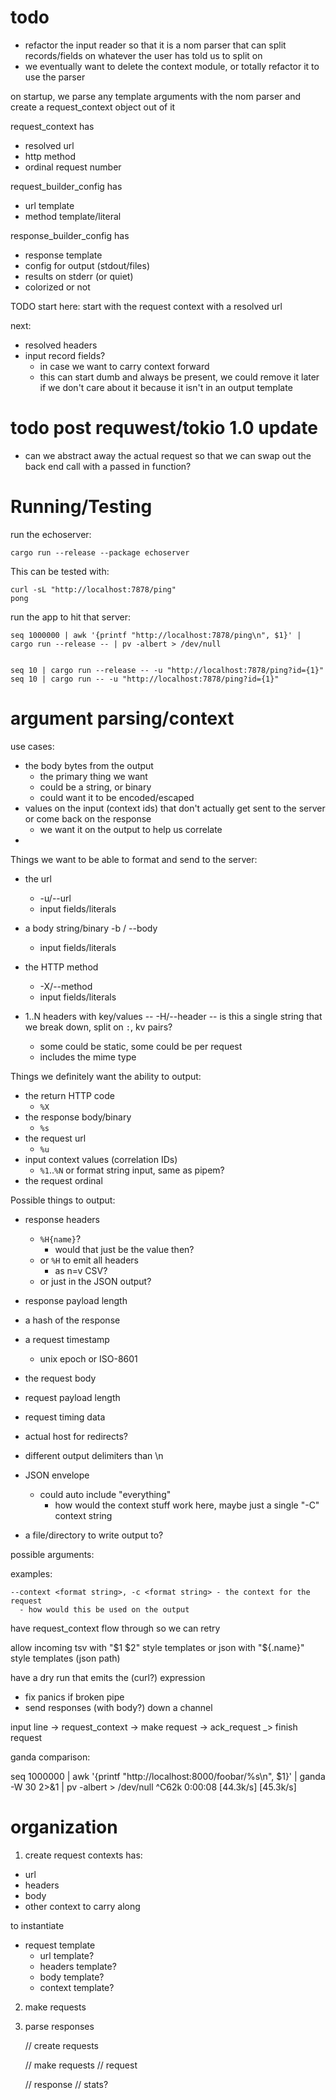 # todo

- refactor the input reader so that it is a nom parser that can split records/fields on whatever the user has told us to split on
- we eventually want to delete the context module, or totally refactor it to use the parser

on startup, we parse any template arguments with the nom parser and create a request_context object out of it

request_context has

- resolved url
- http method  
- ordinal request number

request_builder_config has
- url template
- method template/literal
  
response_builder_config has
- response template
- config for output (stdout/files)
- results on stderr (or quiet)
- colorized or not


TODO start here: start with the request context with a resolved url

next:
- resolved headers
- input record fields? 
  - in case we want to carry context forward 
  - this can start dumb and always be present, we could remove it later if we don't care about it because it isn't in an output template



# todo post requwest/tokio 1.0 update

- can we abstract away the actual request so that we can swap out the back end call with a passed in function?



# Running/Testing

run the echoserver:

    cargo run --release --package echoserver
    
This can be tested with:

    curl -sL "http://localhost:7878/ping"
    pong 


run the app to hit that server:

    seq 1000000 | awk '{printf "http://localhost:7878/ping\n", $1}' | cargo run --release -- | pv -albert > /dev/null
    
    
    seq 10 | cargo run --release -- -u "http://localhost:7878/ping?id={1}"
    seq 10 | cargo run -- -u "http://localhost:7878/ping?id={1}"

    
# argument parsing/context

use cases:

  - the body bytes from the output
    - the primary thing we want
    - could be a string, or binary
    - could want it to be encoded/escaped
  - values on the input (context ids) that don't actually get sent to the server or come back on the response
    - we want it on the output to help us correlate
  - 
  
Things we want to be able to format and send to the server:
- the url
    - -u/--url <format string>
    - input fields/literals
- a body string/binary
    -b / --body <format string>
    - input fields/literals
- the HTTP method
    - -X/--method <string>
    - input fields/literals
    
    
- 1..N headers with key/values
    -- -H/--header <format string> -- is this a single string that we break down, split on `:`, kv pairs?
    - some could be static, some could be per request
    - includes the mime type
  
Things we definitely want the ability to output:
  - the return HTTP code
    - `%X`
  - the response body/binary
    - `%s`
  - the request url
    - `%u`
  - input context values (correlation IDs)
    - `%1`..`%N` or format string input, same as pipem?
  - the request ordinal  
  
Possible things to output:
  - response headers
    - `%H{name}`? 
      - would that just be the value then?
    - or `%H` to emit all headers
      - as n=v CSV?
    - or just in the JSON output?
  - response payload length
  - a hash of the response
  - a request timestamp
    - unix epoch or ISO-8601
  - the request body
  - request payload length
  - request timing data
  - actual host for redirects?
  - different output delimiters than \n
  
  
  - JSON envelope
    - could auto include "everything"
      - how would the context stuff work here, maybe just a single "-C" context string
  
  - a file/directory to write output to?


possible arguments:

examples:

    --context <format string>, -c <format string> - the context for the request  
      - how would this be used on the output
















have request_context flow through so we can retry

allow incoming tsv with "$1 $2" style templates
or json with "${.name}" style templates (json path)

have a dry run that emits the (curl?) expression



- fix panics if broken pipe
- send responses (with body?) down a channel

input line -> request_context -> make request -> ack_request 
                                          \_> finish request


ganda comparison:

seq 1000000 | awk '{printf "http://localhost:8000/foobar/%s\n", $1}' | ganda -W 30 2>&1 | pv -albert > /dev/null
^C62k 0:00:08 [44.3k/s] [45.3k/s]

# organization

1. create request contexts
has:
- url
- headers
- body
- other context to carry along


to instantiate
- request template
    - url template?
    - headers template?
    - body template?
    - context template?

2. make requests


3. parse responses

 
    // create requests

    // make requests
        // request 

    // response
    // stats?



